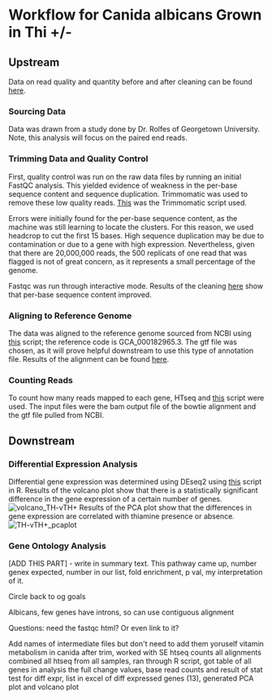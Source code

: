 # Workflow for Canida albicans Grown in Thi +/- 

## Upstream

Data on read quality and quantity before and after cleaning can be found [here](https://docs.google.com/spreadsheets/d/1AOa-XaTzR_PKMIRQDmu8oDTmawXXnkIwEjKOQkNC7Vs/edit?gid=0#gid=0).

### Sourcing Data

Data was drawn from a study done by Dr. Rolfes of Georgetown University. Note, this analysis will focus on the paired end reads.

### Trimming Data and Quality Control

First, quality control was run on the raw data files by running an initial FastQC analysis. This yielded evidence of weakness in the per-base sequence content and sequence duplication. Trimmomatic was used to remove these low quality reads. [This](https://github.com/dpb85/RNAseq-Project/blob/main/albicans.SBATCH) was the Trimmomatic script used.

Errors were initially found for the per-base sequence content, as the machine was still learning to locate the clusters. For this reason, we used headcrop to cut the first 15 bases. High sequence duplication may be due to contamination or due to a gene with high expression. Nevertheless, given that there are 20,000,000 reads, the 500 replicats of one read that was flagged is not of great concern, as it represents a small percentage of the genome.

Fastqc was run through interactive mode. Results of the cleaning [here](https://docs.google.com/spreadsheets/d/1AOa-XaTzR_PKMIRQDmu8oDTmawXXnkIwEjKOQkNC7Vs/edit?gid=0#gid=0) show that per-base sequence content improved.

### Aligning to Reference Genome

The data was aligned to the reference genome sourced from NCBI using [this](https://github.com/dpb85/RNAseq-Project/blob/main/alb_bowtie.SBATCH) script; the reference code is GCA_000182965.3. The gtf file was chosen, as it will prove helpful downstream to use this type of annotation file. Results of the alignment can be found [here](https://docs.google.com/spreadsheets/d/1fa-FXVMlCXOZkbHSx_mMg0OXLMy9BeBJg8uWrEMpKGo/edit?gid=0#gid=0).

### Counting Reads

To count how many reads mapped to each gene, HTseq and [this](https://github.com/dpb85/RNAseq-Project/blob/main/htseq.SBATCH) script were used. The input files were the bam output file of the bowtie alignment and the gtf file pulled from NCBI.

## Downstream

### Differential Expression Analysis

Differential gene expression was determined using DEseq2 using [this](https://github.com/dpb85/RNAseq-Project/blob/main/calb_DESeq_script_FINAL.R) script in R. 
Results of the volcano plot show that there is a statistically significant difference in the gene expression of a certain number of genes.
![volcano_TH-vTH+](https://github.com/user-attachments/assets/2a083807-e879-4c09-955b-54efb5f45207)
Results of the PCA plot show that the differences in gene expression are correlated with thiamine presence or absence. 
![TH-vTH+_pcaplot](https://github.com/user-attachments/assets/7661b367-b973-4d73-8bc1-b9a34910fc15)

### Gene Ontology Analysis

[ADD THIS PART] - write in summary text. This pathway came up, number genex expected, number in our list, fold enrichment, p val, my interpretation of it.

Circle back to og goals
 
Albicans, few genes have introns, so can use contiguous alignment

Questions: need the fastqc html? Or even link to it?

Add names of intermediate files but don't need to add them yoruself
vitamin metabolism in canida
after trim, worked with SE
htseq counts all alignments
combined all htseq from all samples, ran through R script, got table of all genes in analysis the full change values, base read counts and result of stat test for diff expr, list in excel of diff expressed genes (13), generated PCA plot and volcano plot
